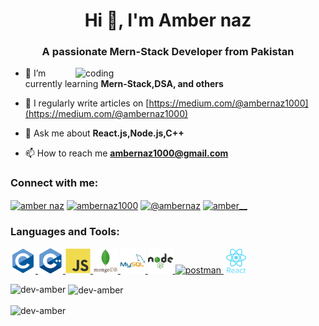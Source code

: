 <h1 align="center">Hi 👋, I'm Amber naz</h1>
<h3 align="center">A passionate Mern-Stack Developer from Pakistan</h3>
<img align="right" alt="coding" width="400" src="![Uploading image.png…]()
">


- 🌱 I’m currently learning **Mern-Stack,DSA, and others**

- 📝 I regularly write articles on [https://medium.com/@ambernaz1000](https://medium.com/@ambernaz1000)

- 💬 Ask me about **React.js,Node.js,C++**

- 📫 How to reach me **ambernaz1000@gmail.com**

<h3 align="left">Connect with me:</h3>
<p align="left">
<a href="https://linkedin.com/in/amber naz" target="blank"><img align="center" src="https://raw.githubusercontent.com/rahuldkjain/github-profile-readme-generator/master/src/images/icons/Social/linked-in-alt.svg" alt="amber naz" height="30" width="40" /></a>
<a href="https://instagram.com/ambernaz1000" target="blank"><img align="center" src="https://raw.githubusercontent.com/rahuldkjain/github-profile-readme-generator/master/src/images/icons/Social/instagram.svg" alt="ambernaz1000" height="30" width="40" /></a>
<a href="https://medium.com/@ambernaz" target="blank"><img align="center" src="https://raw.githubusercontent.com/rahuldkjain/github-profile-readme-generator/master/src/images/icons/Social/medium.svg" alt="@ambernaz" height="30" width="40" /></a>
<a href="https://www.leetcode.com/amber__" target="blank"><img align="center" src="https://raw.githubusercontent.com/rahuldkjain/github-profile-readme-generator/master/src/images/icons/Social/leet-code.svg" alt="amber__" height="30" width="40" /></a>
</p>

<h3 align="left">Languages and Tools:</h3>
<p align="left"> <a href="https://www.cprogramming.com/" target="_blank" rel="noreferrer"> <img src="https://raw.githubusercontent.com/devicons/devicon/master/icons/c/c-original.svg" alt="c" width="40" height="40"/> </a> <a href="https://www.w3schools.com/cpp/" target="_blank" rel="noreferrer"> <img src="https://raw.githubusercontent.com/devicons/devicon/master/icons/cplusplus/cplusplus-original.svg" alt="cplusplus" width="40" height="40"/> </a> <a href="https://developer.mozilla.org/en-US/docs/Web/JavaScript" target="_blank" rel="noreferrer"> <img src="https://raw.githubusercontent.com/devicons/devicon/master/icons/javascript/javascript-original.svg" alt="javascript" width="40" height="40"/> </a> <a href="https://www.mongodb.com/" target="_blank" rel="noreferrer"> <img src="https://raw.githubusercontent.com/devicons/devicon/master/icons/mongodb/mongodb-original-wordmark.svg" alt="mongodb" width="40" height="40"/> </a> <a href="https://www.mysql.com/" target="_blank" rel="noreferrer"> <img src="https://raw.githubusercontent.com/devicons/devicon/master/icons/mysql/mysql-original-wordmark.svg" alt="mysql" width="40" height="40"/> </a> <a href="https://nodejs.org" target="_blank" rel="noreferrer"> <img src="https://raw.githubusercontent.com/devicons/devicon/master/icons/nodejs/nodejs-original-wordmark.svg" alt="nodejs" width="40" height="40"/> </a> <a href="https://postman.com" target="_blank" rel="noreferrer"> <img src="https://www.vectorlogo.zone/logos/getpostman/getpostman-icon.svg" alt="postman" width="40" height="40"/> </a> <a href="https://reactjs.org/" target="_blank" rel="noreferrer"> <img src="https://raw.githubusercontent.com/devicons/devicon/master/icons/react/react-original-wordmark.svg" alt="react" width="40" height="40"/> </a> </p>

<p><img align="left" src="https://github-readme-stats.vercel.app/api/top-langs?username=dev-amber&show_icons=true&locale=en&layout=compact" alt="dev-amber" /></p>

<p>&nbsp;<img align="center" src="https://github-readme-stats.vercel.app/api?username=dev-amber&show_icons=true&locale=en" alt="dev-amber" /></p>

<p><img align="center" src="https://github-readme-streak-stats.herokuapp.com/?user=dev-amber&" alt="dev-amber" /></p>

